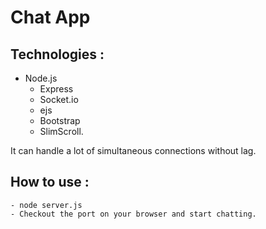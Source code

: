 # Chat App
## Technologies :

  - Node.js
	- Express
	- Socket.io
	- ejs
	- Bootstrap
	- SlimScroll.

It can handle a lot of simultaneous connections without lag.

## How to use :

	- node server.js
	- Checkout the port on your browser and start chatting.
